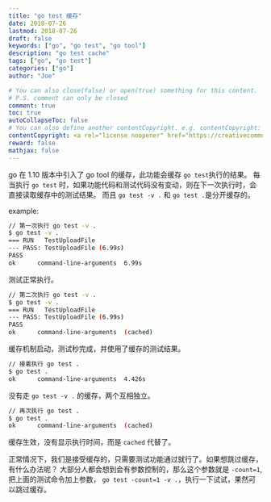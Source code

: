```yaml
---
title: "go test 缓存"
date: 2018-07-26
lastmod: 2018-07-26
draft: false
keywords: ["go", "go test", "go tool"]
description: "go test cache"
tags: ["go", "go test"]
categories: ["go"]
author: "Joe"

# You can also close(false) or open(true) something for this content.
# P.S. comment can only be closed
comment: true
toc: true
autoCollapseToc: false
# You can also define another contentCopyright. e.g. contentCopyright: "This is another copyright."
contentCopyright: <a rel="license noopener" href="https://creativecommons.org/licenses/by-nc-nd/4.0/deed.zh" target="_blank">CC BY-NC-ND 4.0</a>
reward: false
mathjax: false
---
```



go 在 1.10 版本中引入了 go tool 的缓存，此功能会缓存 `go test`执行的结果。
每当执行 `go test` 时，如果功能代码和测试代码没有变动，则在下一次执行时，会直接读取缓存中的测试结果。
而且 `go test -v .` 和 `go test .`是分开缓存的。

<!--more-->

example:
```bash
// 第一次执行 go test -v .
$ go test -v .
=== RUN   TestUploadFile
--- PASS: TestUploadFile (6.99s)
PASS
ok      command-line-arguments  6.99s
```

测试正常执行。

```bash
// 第二次执行 go test -v .
$ go test -v .
=== RUN   TestUploadFile
--- PASS: TestUploadFile (6.99s)
PASS
ok      command-line-arguments  (cached)
```

缓存机制启动，测试秒完成，并使用了缓存的测试结果。

```bash
// 接着执行 go test .
$ go test .
ok      command-line-arguments  4.426s
```

没有走 `go test -v .` 的缓存，两个互相独立。

```bash
// 再次执行 go test .
$ go test .
ok      command-line-arguments  (cached)
```

缓存生效，没有显示执行时间，而是 `cached` 代替了。

正常情况下，我们是接受缓存的，只需要测试功能通过就行了。如果想跳过缓存，有什么办法呢？
大部分人都会想到会有参数控制的，那么这个参数就是 `-count=1`,把上面的测试命令加上参数，
`go test -count=1 -v .`，执行一下试试，果然可以跳过缓存。